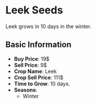 # Leek Seeds

Leek grows in 10 days in the winter.

## Basic Information

- **Buy Price**: 19$
- **Sell Price**: 9$
- **Crop Name**: Leek
- **Crop Sell Price**: 111$
- **Time to Grow**: 10 days.
- **Seasons**:
  - Winter